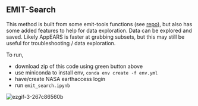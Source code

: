 ## EMIT-Search

This method is built from some emit-tools functions (see [repo](https://github.com/nasa/EMIT-Data-Resources)), but also has some added features to help for data exploration. Data can be explored and saved. Likely AppEARS is faster at grabbing subsets, but this may still be useful for troubleshooting / data exploration.

To run, 
- download zip of this code using green button above
- use miniconda to install env, `conda env create -f env.yml`
- have/create NASA earthaccess login
- run `emit_search.ipynb`


![ezgif-3-267c86560b](https://github.com/user-attachments/assets/fa2aeac0-b3e7-4a7d-ac2c-8c1b043a689e)
